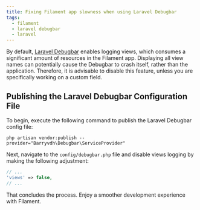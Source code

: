 ```yaml
---
title: Fixing Filament app slowness when using Laravel Debugbar
tags:
  - filament
  - laravel debugbar
  - laravel
---
```


By default, [Laravel Debugbar](https://github.com/barryvdh/laravel-debugbar) enables logging views, which consumes a significant amount of resources in the Filament app. Displaying all view names can potentially cause the Debugbar to crash itself, rather than the application. Therefore, it is advisable to disable this feature, unless you are specifically working on a custom field.

## Publishing the Laravel Debugbar Configuration File
To begin, execute the following command to publish the Laravel Debugbar config file:

```
php artisan vendor:publish --provider="Barryvdh\Debugbar\ServiceProvider"
```

Next, navigate to the `config/debugbar.php` file and disable views logging by making the following adjustment:

```php
// ...
'views' => false,
// ...
```

That concludes the process. Enjoy a smoother development experience with Filament.